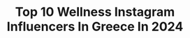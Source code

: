 ---
title: Top 10 Wellness Instagram Influencers In Greece In 2024
description: >-
  Find top wellness Instagram influencers in Greece in 2024. Most popular hashtags: #healthylifestyle #wellness #greece #healthyfood.
platform: Instagram
hits: 22
text_top: Analyze the top-rated Instagram accounts on inBeat.
text_bottom: Our search engine has 22 Instagram influencers like this in Greece for you to collaborate.
profiles:
  - username: "apuflorentin"
    fullname: >-
      Apu Florentin 🧿
    bio: >-
      📍Mia - NYC 🇵🇾 Paraguay ✨𝘍𝘦𝘦𝘥 𝘵𝘩𝘦 𝘴𝘰𝘶𝘭. 𝘚𝘵𝘢𝘳𝘷𝘦 𝘵𝘩𝘦 𝘦𝘨𝘰.✨ Lawyer | PR l Marketing Yogui | Fitness l Health l Wellness Music lover l Wanderlust
    location: "Greece"
    followers: 31097
    engagement: 388
    commentsToLikes: 0.077593
    id: ckap4ha1i7de70i789mi03vmn
    verified: false
    hashtags: "#photoshoot, #greece, #buttonschallenge, #pussycatdolls"
  - username: "nadiaboule"
    fullname: >-
      Nadia Boule
    bio: >-
      Life is what happens to you when you're busy making other plans. Wellness lifestyle lover @b_bynadiaboule
    location: "Greece"
    followers: 162254
    engagement: 232
    commentsToLikes: 0.036520
    id: ck0vzvoqfb4gu0i19yceak34d
    verified: false
    hashtags: "#recipes, #wellbegr, #wellbe, #proteinsnack"
  - username: "nutrify.gr"
    fullname: >-
      Dimitris Athanasiadis
    bio: >-
      🧬 360° Nutrition + Wellness 🎓 Dietitian, Sports Nutrition MSc. HUA 📍 Glyfada-Chalandri 🥇 Taking professional athletes to the next level of nutrition 📈
    location: "Greece"
    followers: 13282
    engagement: 319
    commentsToLikes: 0.014552
    id: ck6tsp5bz614k0j7144nqejsa
    verified: false
    hashtags: "#beach, #sea, #elitenutrition, #healthyhabits"
  - username: "themomdiary"
    fullname: >-
      Meggie M
    bio: >-
      Family | Wellness | Lifestyle | Travel 📧 themomdiary2016@gmail.com
    location: "Greece"
    followers: 11936
    engagement: 133
    commentsToLikes: 0.001662
    id: ck5q40ewhn6qm0i113xdjlzan
    verified: false
    hashtags: "#xmastree, #hollandandbarrettgreece, #expertlytrained, #sunset"
  - username: "maria_louiza_real"
    fullname: >-
      Maria Louiza Vourou
    bio: >-
      📺 Tv Presenter 📻 Radio producer 🥑CEO & founder @thehealthyplan.gr 🤸‍♀️ Pilates instructor 🍇Wellness influencer 👶🏻 Jason’s mom
    location: "Greece"
    followers: 93249
    engagement: 83
    commentsToLikes: 0.012768
    id: ck55n9iwk5quk0i11bdztjjlt
    verified: false
    hashtags: "#easter, #nrg, #thehealthyplangr, #wellbeing"
  - username: "cat_laspa"
    fullname: >-
      Laspa Katerina
    bio: >-
      Founder of @keepupgr #wellnessfitness #tvpresenter #journalist #storytelling #real moments #momoftwo
    location: "Greece"
    followers: 34519
    engagement: 389
    commentsToLikes: 0.017026
    id: ck5pvicr3i0my0i11othz63u5
    verified: false
    hashtags: "#swimsuit, #onthebeach, #body, #dinner"
  - username: "vasilis_bnb"
    fullname: >-
      Vasilis B&B training
    bio: >-
      _ ⬛ Brain and body training __ find the balance ⬛ _ _ Fitness ♦️ Design ♦️ Wellness ♦️ Travel _ 🔵 ATHENS 🔵 GREECE 🇬🇷 Colaborator
    location: "Greece"
    followers: 18448
    engagement: 537
    commentsToLikes: 0.098974
    id: ck5zkgco8jfke0i14a3gye4cq
    verified: false
    hashtags: "#instagood, #summerfashion, #summermenstyle, #mykonosvibes"
  - username: "fitness_motivation_hellas"
    fullname: >-
      www.fmh.gr
    bio: >-
      Άρθρα για Fitness, Nutrition,Physio, Events+MOTIVATION 💪 Follow us 👊 Tag Us #fitnessmotivationhellas Βρες επαγγελματία ⬇️ στον χώρο του wellness🔝
    location: "Greece"
    followers: 26913
    engagement: 542
    commentsToLikes: 0.003595
    id: ck6trvsg11dj60j711wugo4yg
    verified: false
    hashtags: "#beyourbestversion, #exercise, #athens, #fitness"
  - username: "efi_koloverou_dietitian"
    fullname: >-
      Efstathia (Efi) Koloverou
    bio: >-
      🍏 Ιδιοκτήτρια κέντρου NutriClinic 📽️ YouTube 🎓 Διδάκτωρ Χαροκοπείου Πανεπιστημίου 👩‍⚕️ Μετεκπαιδεύσεις: Διαβήτης, ΗΠΑ| Low Fodmap, Αυστραλία
    location: "Greece"
    followers: 169031
    engagement: 298
    commentsToLikes: 0.307134
    id: ck5zn51abnspg0i14ob50s6ej
    verified: false
    hashtags: "#diet, #breakfast, #tadeefi, #recipes"
  - username: "mariada.s.pieridi"
    fullname: >-
      MARIADA PIERIDI SOI
    bio: >-
      MUSICIAN CERTIFIED YOGA TEACHER .YAI. founder: @athloyoga SUSTAINABLE CITIZEN FOOD TRAVELER
    location: "Greece"
    followers: 50099
    engagement: 290
    commentsToLikes: 0.026561
    id: ck13cg5ct06bk0i19ocmb7ide
    verified: true
    hashtags: "#healthylifestyle, #wellness, #nicolas, #yoga"
---